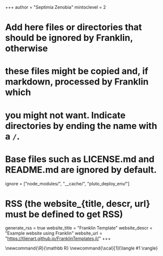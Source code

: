 <!--
Add here global page variables to use throughout your website.
-->
+++
author = "Septimia Zenobia"
mintoclevel = 2

# Add here files or directories that should be ignored by Franklin, otherwise
# these files might be copied and, if markdown, processed by Franklin which
# you might not want. Indicate directories by ending the name with a `/`.
# Base files such as LICENSE.md and README.md are ignored by default.
ignore = ["node_modules/", "__cache/", "pluto_deploy_env/"]

# RSS (the website_{title, descr, url} must be defined to get RSS)
generate_rss = true
website_title = "Franklin Template"
website_descr = "Example website using Franklin"
website_url   = "https://tlienart.github.io/FranklinTemplates.jl/"
+++

<!--
Add here global latex commands to use throughout your pages.
-->
\newcommand{\R}{\mathbb R}
\newcommand{\scal}[1]{\langle #1 \rangle}
